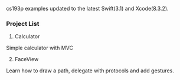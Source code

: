  
cs193p examples updated to the latest Swift(3.1) and Xcode(8.3.2).

### Project List

1. Calculator

Simple calculator with MVC

2. FaceView

Learn how to draw a path, delegate with protocols and add gestures.
